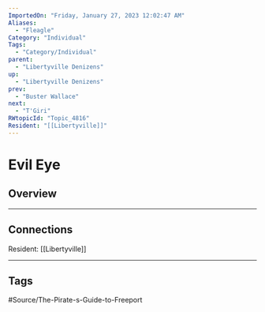 ```yaml
---
ImportedOn: "Friday, January 27, 2023 12:02:47 AM"
Aliases:
  - "Fleagle"
Category: "Individual"
Tags:
  - "Category/Individual"
parent:
  - "Libertyville Denizens"
up:
  - "Libertyville Denizens"
prev:
  - "Buster Wallace"
next:
  - "T'Giri"
RWtopicId: "Topic_4816"
Resident: "[[Libertyville]]"
---
```

# Evil Eye
## Overview
---
## Connections
Resident: [[Libertyville]]


---
## Tags
#Source/The-Pirate-s-Guide-to-Freeport

